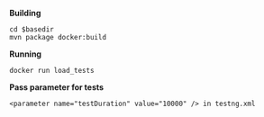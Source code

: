 
**Building**

    cd $basedir
    mvn package docker:build

**Running**

    docker run load_tests

**Pass parameter for tests**
    
    <parameter name="testDuration" value="10000" /> in testng.xml




